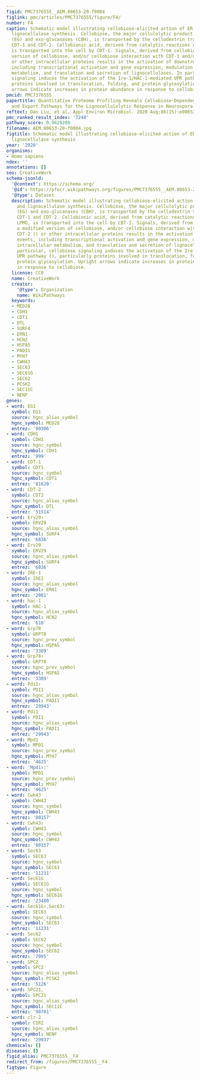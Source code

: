 ```yaml
---
figid: PMC7376555__AEM.00653-20-f0004
figlink: pmc/articles/PMC7376555/figure/F4/
number: F4
caption: Schematic model illustrating cellobiose-elicited action of ER stress and
  lignocellulase synthesis. Cellobiose, the major cellulolytic product by endo-glucanases
  (EG) and exo-glucanases (CBH), is transported by the cellodextrin transporters/transceptors
  CDT-1 and CDT-2. Cellobionic acid, derived from catalytic reactions of CDH and LPMO,
  is transported into the cell by CBT-1. Signals, derived from cellobiose, a modified
  version of cellobiose, and/or cellobiose interaction with CDT-1 and/or CDT-2 ()
  or other intracellular proteins results in the activation of downstream events,
  including transcriptional activation and gene expression, modulation of intracellular
  metabolism, and translation and secretion of lignocellulases. In particular, cellobiose
  signaling induces the activation of the Ire-1/HAC-1-mediated UPR pathway (), particularly
  proteins involved in translocation, folding, and protein glycosylation. Upright
  arrows indicate increases in protein abundance in response to cellobiose.
pmcid: PMC7376555
papertitle: Quantitative Proteome Profiling Reveals Cellobiose-Dependent Protein Processing
  and Export Pathways for the Lignocellulolytic Response in Neurospora crassa.
reftext: Dan Liu, et al. Appl Environ Microbiol. 2020 Aug;86(15):e00653-20.
pmc_ranked_result_index: '7248'
pathway_score: 0.9629208
filename: AEM.00653-20-f0004.jpg
figtitle: Schematic model illustrating cellobiose-elicited action of ER stress and
  lignocellulase synthesis
year: '2020'
organisms:
- Homo sapiens
ndex: ''
annotations: []
seo: CreativeWork
schema-jsonld:
  '@context': https://schema.org/
  '@id': https://pfocr.wikipathways.org/figures/PMC7376555__AEM.00653-20-f0004.html
  '@type': Dataset
  description: Schematic model illustrating cellobiose-elicited action of ER stress
    and lignocellulase synthesis. Cellobiose, the major cellulolytic product by endo-glucanases
    (EG) and exo-glucanases (CBH), is transported by the cellodextrin transporters/transceptors
    CDT-1 and CDT-2. Cellobionic acid, derived from catalytic reactions of CDH and
    LPMO, is transported into the cell by CBT-1. Signals, derived from cellobiose,
    a modified version of cellobiose, and/or cellobiose interaction with CDT-1 and/or
    CDT-2 () or other intracellular proteins results in the activation of downstream
    events, including transcriptional activation and gene expression, modulation of
    intracellular metabolism, and translation and secretion of lignocellulases. In
    particular, cellobiose signaling induces the activation of the Ire-1/HAC-1-mediated
    UPR pathway (), particularly proteins involved in translocation, folding, and
    protein glycosylation. Upright arrows indicate increases in protein abundance
    in response to cellobiose.
  license: CC0
  name: CreativeWork
  creator:
    '@type': Organization
    name: WikiPathways
  keywords:
  - MED28
  - CDH1
  - CDT1
  - DTL
  - SURF4
  - ERN1
  - HCN2
  - HSPA5
  - PADI1
  - MYH7
  - CWH43
  - SEC63
  - SEC61G
  - SEC62
  - PCSK2
  - SEC11C
  - NENF
genes:
- word: EG1
  symbol: EG1
  source: hgnc_alias_symbol
  hgnc_symbol: MED28
  entrez: '80306'
- word: CDH1
  symbol: CDH1
  source: hgnc_symbol
  hgnc_symbol: CDH1
  entrez: '999'
- word: CDT-1
  symbol: CDT1
  source: hgnc_symbol
  hgnc_symbol: CDT1
  entrez: '81620'
- word: CDT-2
  symbol: CDT2
  source: hgnc_alias_symbol
  hgnc_symbol: DTL
  entrez: '51514'
- word: Erv29↑
  symbol: ERV29
  source: hgnc_alias_symbol
  hgnc_symbol: SURF4
  entrez: '6836'
- word: Erv29
  symbol: ERV29
  source: hgnc_alias_symbol
  hgnc_symbol: SURF4
  entrez: '6836'
- word: IRE-1
  symbol: IRE1
  source: hgnc_alias_symbol
  hgnc_symbol: ERN1
  entrez: '2081'
- word: hac-1
  symbol: HAC-1
  source: hgnc_alias_symbol
  hgnc_symbol: HCN2
  entrez: '610'
- word: Grp78
  symbol: GRP78
  source: hgnc_prev_symbol
  hgnc_symbol: HSPA5
  entrez: '3309'
- word: Grp78↑
  symbol: GRP78
  source: hgnc_prev_symbol
  hgnc_symbol: HSPA5
  entrez: '3309'
- word: Pdi1↑
  symbol: PDI1
  source: hgnc_alias_symbol
  hgnc_symbol: PADI1
  entrez: '29943'
- word: Pdi1
  symbol: PDI1
  source: hgnc_alias_symbol
  hgnc_symbol: PADI1
  entrez: '29943'
- word: Mpd1
  symbol: MPD1
  source: hgnc_prev_symbol
  hgnc_symbol: MYH7
  entrez: '4625'
- word: 'Mpd1↑:'
  symbol: MPD1
  source: hgnc_prev_symbol
  hgnc_symbol: MYH7
  entrez: '4625'
- word: Cwh43
  symbol: CWH43
  source: hgnc_symbol
  hgnc_symbol: CWH43
  entrez: '80157'
- word: Cwh43↑
  symbol: CWH43
  source: hgnc_symbol
  hgnc_symbol: CWH43
  entrez: '80157'
- word: Sec63
  symbol: SEC63
  source: hgnc_symbol
  hgnc_symbol: SEC63
  entrez: '11231'
- word: Sec61G
  symbol: SEC61G
  source: hgnc_symbol
  hgnc_symbol: SEC61G
  entrez: '23480'
- word: Sec61G↑,Sec63↑
  symbol: SEC63
  source: hgnc_symbol
  hgnc_symbol: SEC63
  entrez: '11231'
- word: Sec62
  symbol: SEC62
  source: hgnc_symbol
  hgnc_symbol: SEC62
  entrez: '7095'
- word: SPC2
  symbol: SPC2
  source: hgnc_alias_symbol
  hgnc_symbol: PCSK2
  entrez: '5126'
- word: SPC21,
  symbol: SPC21
  source: hgnc_alias_symbol
  hgnc_symbol: SEC11C
  entrez: '90701'
- word: clr-2
  symbol: CIR2
  source: hgnc_alias_symbol
  hgnc_symbol: NENF
  entrez: '29937'
chemicals: []
diseases: []
figid_alias: PMC7376555__F4
redirect_from: /figures/PMC7376555__F4
figtype: Figure
---
```

